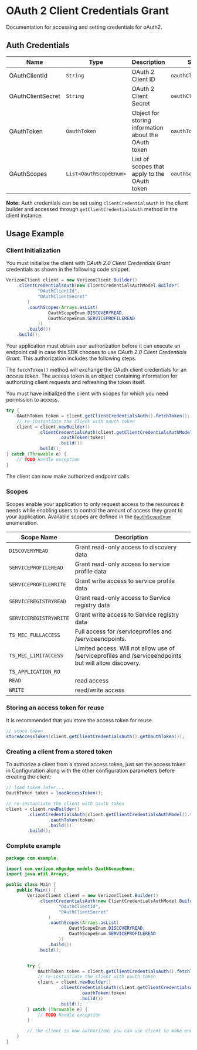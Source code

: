 
# OAuth 2 Client Credentials Grant



Documentation for accessing and setting credentials for oAuth2.

## Auth Credentials

| Name | Type | Description | Setter | Getter |
|  --- | --- | --- | --- | --- |
| OAuthClientId | `String` | OAuth 2 Client ID | `oauthClientId` | `getOauthClientId()` |
| OAuthClientSecret | `String` | OAuth 2 Client Secret | `oauthClientSecret` | `getOauthClientSecret()` |
| OAuthToken | `OauthToken` | Object for storing information about the OAuth token | `oauthToken` | `getOauthToken()` |
| OAuthScopes | `List<OauthScopeEnum>` | List of scopes that apply to the OAuth token | `oauthScopes` | `getOauthScopes()` |



**Note:** Auth credentials can be set using `clientCredentialsAuth` in the client builder and accessed through `getClientCredentialsAuth` method in the client instance.

## Usage Example

### Client Initialization

You must initialize the client with *OAuth 2.0 Client Credentials Grant* credentials as shown in the following code snippet.

```java
VerizonClient client = new VerizonClient.Builder()
    .clientCredentialsAuth(new ClientCredentialsAuthModel.Builder(
            "OAuthClientId",
            "OAuthClientSecret"
        )
        .oauthScopes(Arrays.asList(
                OauthScopeEnum.DISCOVERYREAD,
                OauthScopeEnum.SERVICEPROFILEREAD
            ))
        .build())
    .build();
```



Your application must obtain user authorization before it can execute an endpoint call in case this SDK chooses to use *OAuth 2.0 Client Credentials Grant*. This authorization includes the following steps.

The `fetchToken()` method will exchange the OAuth client credentials for an *access token*. The access token is an object containing information for authorizing client requests and refreshing the token itself.

You must have initialized the client with scopes for which you need permission to access.

```java
try {
    OAuthToken token = client.getClientCredentialsAuth().fetchToken();
    // re-instantiate the client with oauth token
    client = client.newBuilder()
            .clientCredentialsAuth(client.getClientCredentialsAuthModel().toBuilder()
                    .oauthToken(token)
                    .build())
            .build();
} catch (Throwable e) {
    // TODO Handle exception
}
```

The client can now make authorized endpoint calls.

### Scopes

Scopes enable your application to only request access to the resources it needs while enabling users to control the amount of access they grant to your application. Available scopes are defined in the [`OauthScopeEnum`](../../doc/models/oauth-scope-enum.md) enumeration.

| Scope Name | Description |
|  --- | --- |
| `DISCOVERYREAD` | Grant read-only access to discovery data |
| `SERVICEPROFILEREAD` | Grant read-only access to service profile data |
| `SERVICEPROFILEWRITE` | Grant write access to service profile data |
| `SERVICEREGISTRYREAD` | Grant read-only access to Service registry data |
| `SERVICEREGISTRYWRITE` | Grant write access to Service registry data |
| `TS_MEC_FULLACCESS` | Full access for /serviceprofiles and /serviceendpoints. |
| `TS_MEC_LIMITACCESS` | Limited access. Will not allow use of /serviceprofiles and /serviceendpoints but will allow discovery. |
| `TS_APPLICATION_RO` |  |
| `READ` | read access |
| `WRITE` | read/write access |

### Storing an access token for reuse

It is recommended that you store the access token for reuse.

```java
// store token
storeAccessToken(client.getClientCredentialsAuth().getOauthToken());
```

### Creating a client from a stored token

To authorize a client from a stored access token, just set the access token in Configuration along with the other configuration parameters before creating the client:

```java
// load token later...
OauthToken token = loadAccessToken();

// re-instantiate the client with oauth token
client = client.newBuilder()
        .clientCredentialsAuth(client.getClientCredentialsAuthModel().toBuilder()
                .oauthToken(token)
                .build())
        .build();
```

### Complete example



```java
package com.example;

import com.verizon.m5gedge.models.OauthScopeEnum;
import java.util.Arrays;

public class Main {
    public Main() {
        VerizonClient client = new VerizonClient.Builder()
            .clientCredentialsAuth(new ClientCredentialsAuthModel.Builder(
                    "OAuthClientId",
                    "OAuthClientSecret"
                )
                .oauthScopes(Arrays.asList(
                        OauthScopeEnum.DISCOVERYREAD,
                        OauthScopeEnum.SERVICEPROFILEREAD
                    ))
                .build())
            .build();


        try {
            OAuthToken token = client.getClientCredentialsAuth().fetchToken();
            // re-instantiate the client with oauth token
            client = client.newBuilder()
                    .clientCredentialsAuth(client.getClientCredentialsAuthModel().toBuilder()
                            .oauthToken(token)
                            .build())
                    .build();
        } catch (Throwable e) {
            // TODO Handle exception
        }

        // the client is now authorized; you can use client to make endpoint calls
    }
}
```


